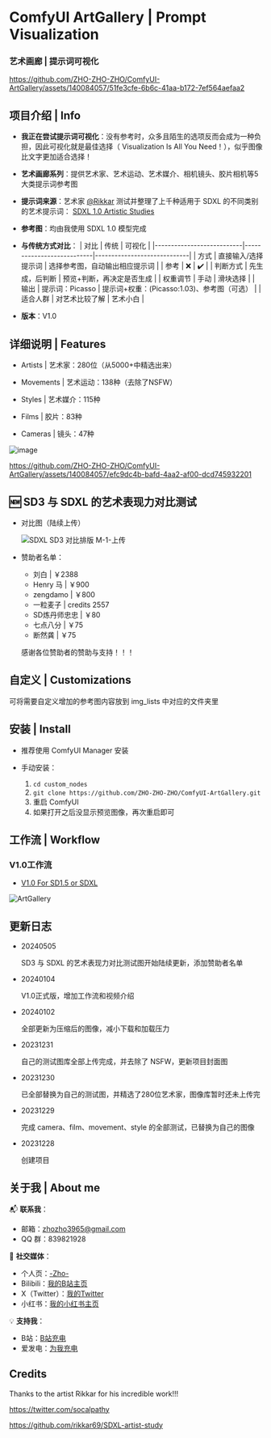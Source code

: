 <!---
![AG项目图](https://github.com/ZHO-ZHO-ZHO/ComfyUI-ArtGallery/assets/140084057/ef8ea90e-16a9-4882-8545-8fbceea39ca6)
--->
<!---
![artgallery新项目图](https://github.com/ZHO-ZHO-ZHO/ComfyUI-ArtGallery/assets/140084057/e7f2fde4-d138-4f32-80d1-50cda798992a)
--->

# ComfyUI ArtGallery | Prompt Visualization
### 艺术画廊 | 提示词可视化 

https://github.com/ZHO-ZHO-ZHO/ComfyUI-ArtGallery/assets/140084057/51fe3cfe-6b6c-41aa-b172-7ef564aefaa2


## 项目介绍 | Info

- **我正在尝试提示词可视化**：没有参考时，众多且陌生的选项反而会成为一种负担，因此可视化就是最佳选择（ Visualization Is All You Need！），似乎图像比文字更加适合选择！

- **艺术画廊系列**：提供艺术家、艺术运动、艺术媒介、相机镜头、胶片相机等5大类提示词参考图

- **提示词来源**：艺术家 [@Rikkar](https://github.com/rikkar69) 测试并整理了上千种适用于 SDXL 的不同类别的艺术提示词： [SDXL 1.0 Artistic Studies](https://rikkar69.github.io/SDXL-artist-study/)

- **参考图**：均由我使用 SDXL 1.0 模型完成

- **与传统方式对比**：
    | 对比                      | 传统                      | 可视化                       |
    |---------------------------|---------------------------|-----------------------------|
    | 方式                      | 直接输入/选择提示词         | 选择参考图，自动输出相应提示词 |
    | 参考                      | ❌                        | ✔️                          |
    | 判断方式                   | 先生成，后判断             | 预览+判断，再决定是否生成      |
    | 权重调节                   | 手动                      | 滑块选择                      |
    | 输出                      | 提示词：Picasso            | 提示词+权重：(Picasso:1.03)、参考图（可选）     |
    | 适合人群                   | 对艺术比较了解             | 艺术小白                      |

<!---
    🕗 传统：直接输入/选择提示词（如艺术家或风格），没有预览或参考，当面对众多选择或不熟悉的艺术家/风格时，往往无法确定其效果，只能通过生成之后再做出判断，十分不便。另外还需手动输入或调节权重。
    🆕 可视化：提供选择预览，不论是直接选择还是搜索，选好之后会自动出现对应的参考图，只需直接选择喜欢的图即可，节点会自动输出艺术家/风格等提示词给模型，同时还提供滑动选择权重，直观且方便
--->

- **版本**：V1.0


## 详细说明 | Features

- Artists | 艺术家：280位（从5000+中精选出来）

- Movements | 艺术运动：138种（去除了NSFW）

- Styles | 艺术媒介：115种

- Films | 胶片：83种

- Cameras | 镜头：47种

<!---
- 艺术家（280+）
- 艺术运动（130+）
- 艺术媒介（110+）
- 相机镜头（40+）
- 胶片相机（80+）
--->

![image](https://github.com/ZHO-ZHO-ZHO/ComfyUI-ArtGallery/assets/140084057/7475e692-aba2-4201-a6c8-612217566925)


https://github.com/ZHO-ZHO-ZHO/ComfyUI-ArtGallery/assets/140084057/efc9dc4b-bafd-4aa2-af00-dcd745932201


## 🆕 SD3 与 SDXL 的艺术表现力对比测试

- 对比图（陆续上传）

  ![SDXL SD3 对比排版 M-1-上传](https://github.com/ZHO-ZHO-ZHO/ComfyUI-ArtGallery/assets/140084057/3c34a00b-6410-4032-b3e8-1c5b9b3147ce)


- 赞助者名单：
  
    - 刘白 | ￥2388
    - Henry 马 | ￥900
    - zengdamo | ￥800
    - 一粒麦子 | credits 2557
    - SD炼丹师忠忠 | ￥80
    - 七点八分 | ￥75
    - 断然龚 | ￥75
      
  感谢各位赞助者的赞助与支持！！！




## 自定义 | Customizations

可将需要自定义增加的参考图内容放到 img_lists 中对应的文件夹里




## 安装 | Install

- 推荐使用 ComfyUI Manager 安装

- 手动安装：
    1. `cd custom_nodes`
    2. `git clone https://github.com/ZHO-ZHO-ZHO/ComfyUI-ArtGallery.git`
    3. 重启 ComfyUI
    4. 如果打开之后没显示预览图像，再次重启即可

## 工作流 | Workflow

### V1.0工作流

- [V1.0 For SD1.5 or SDXL](https://github.com/ZHO-ZHO-ZHO/ComfyUI-ArtGallery/blob/main/ArtGallery%20Workflows/ArtGallery%20V1.0%E3%80%90Zho%E3%80%91.json)

![ArtGallery](https://github.com/ZHO-ZHO-ZHO/ComfyUI-ArtGallery/assets/140084057/bd3673b6-16b0-46ee-92ee-6b5ebf446bb5)



## 更新日志

- 20240505

  SD3 与 SDXL 的艺术表现力对比测试图开始陆续更新，添加赞助者名单

- 20240104

  V1.0正式版，增加工作流和视频介绍

- 20240102

  全部更新为压缩后的图像，减小下载和加载压力

- 20231231

  自己的测试图库全部上传完成，并去除了 NSFW，更新项目封面图

- 20231230

  已全部替换为自己的测试图，并精选了280位艺术家，图像库暂时还未上传完

- 20231229
  
    完成 camera、film、movement、style 的全部测试，已替换为自己的图像

- 20231228
  
    创建项目


## 关于我 | About me

📬 **联系我**：
- 邮箱：zhozho3965@gmail.com
- QQ 群：839821928

🔗 **社交媒体**：
- 个人页：[-Zho-](https://jike.city/zho)
- Bilibili：[我的B站主页](https://space.bilibili.com/484366804)
- X（Twitter）：[我的Twitter](https://twitter.com/ZHOZHO672070)
- 小红书：[我的小红书主页](https://www.xiaohongshu.com/user/profile/63f11530000000001001e0c8?xhsshare=CopyLink&appuid=63f11530000000001001e0c8&apptime=1690528872)

💡 **支持我**：
- B站：[B站充电](https://space.bilibili.com/484366804)
- 爱发电：[为我充电](https://afdian.net/a/ZHOZHO)


## Credits

Thanks to the artist Rikkar for his incredible work!!!

https://twitter.com/socalpathy

https://github.com/rikkar69/SDXL-artist-study



<!---
![image](https://github.com/ZHO-ZHO-ZHO/ComfyUI-ArtGallery/assets/140084057/c03ebcb1-7e01-42f2-beed-7462b1888e04)
--->

<!---
https://github.com/ZHO-ZHO-ZHO/ComfyUI-ArtGallery/assets/140084057/06aa5a58-bedf-4351-a103-d62469b9ae33
--->

<!---
## 预览

Artists | 艺术家：280位（从5000+中精选出来）

Movements | 艺术运动：138种（去除了NSFW）

Styles | 艺术媒介：115种

Films | 胶片：83种

Cameras | 镜头：47种

已全部替换为自己的测试图，并精选了280位艺术家
--->

<!---
## 简介（还在完善中）

https://github.com/ZHO-ZHO-ZHO/ComfyUI-ArtGallery/assets/140084057/8983390d-4c41-4dad-9271-46067e8c9337

I am trying to visualize the selection of prompts: 

Choosing prompts has never really been suitable for humans, especially when there are a lot of prompts to choose from. 

Selecting corresponding visual references is a more suitable way, and that's what I am currently working on.




I am testing the integration of thousands of different categories of art prompts by the artist [@Rikkar](https://github.com/rikkar69). 

The initial version is already usable, but I am still working on further optimization.

Currently, all five major categories have been implemented, and when you select a name, you will directly see the corresponding image on the node.

![Dingtalk_20231228030726](https://github.com/ZHO-ZHO-ZHO/ComfyUI-ArtGallery/assets/140084057/2a18c545-ed56-4261-a631-31bfea39e2f4)

prompt from https://rikkar69.github.io/SDXL-artist-study/

我正在尝试把提示词可视化：

选择提示词其实也并不真的适合人类（尤其当提示词特别多的时候），选择相应的参考图才是更合适的方式，这就是我正在做的事情

我正在把艺术家 Rikkar 测试整合的几千种 不同类别的 艺术提示词可视化 

现在初版已经可以用，不过我还在继续优化

目前5大分类的节点均已实现，当你选择名称时你会在节点上直接看到对应的图

已换为自己的测试图

非常感谢 Rikkar 的大量测试！！！
--->



